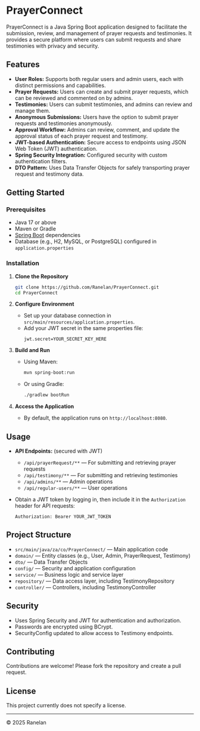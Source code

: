 # PrayerConnect

PrayerConnect is a Java Spring Boot application designed to facilitate the submission, review, and management of prayer requests and testimonies. It provides a secure platform where users can submit requests and share testimonies with privacy and security.

## Features

- **User Roles:** Supports both regular users and admin users, each with distinct permissions and capabilities.
- **Prayer Requests:** Users can create and submit prayer requests, which can be reviewed and commented on by admins.
- **Testimonies:** Users can submit testimonies, and admins can review and manage them.
- **Anonymous Submissions:** Users have the option to submit prayer requests and testimonies anonymously.
- **Approval Workflow:** Admins can review, comment, and update the approval status of each prayer request and testimony.
- **JWT-based Authentication:** Secure access to endpoints using JSON Web Token (JWT) authentication.
- **Spring Security Integration:** Configured security with custom authentication filters.
- **DTO Pattern:** Uses Data Transfer Objects for safely transporting prayer request and testimony data.

## Getting Started

### Prerequisites

- Java 17 or above
- Maven or Gradle
- [Spring Boot](https://spring.io/projects/spring-boot) dependencies
- Database (e.g., H2, MySQL, or PostgreSQL) configured in `application.properties`

### Installation

1. **Clone the Repository**
   ```bash
   git clone https://github.com/Ranelan/PrayerConnect.git
   cd PrayerConnect
   ```

2. **Configure Environment**
   - Set up your database connection in `src/main/resources/application.properties`.
   - Add your JWT secret in the same properties file:
     ```
     jwt.secret=YOUR_SECRET_KEY_HERE
     ```

3. **Build and Run**
   - Using Maven:
     ```bash
     mvn spring-boot:run
     ```
   - Or using Gradle:
     ```bash
     ./gradlew bootRun
     ```

4. **Access the Application**
   - By default, the application runs on `http://localhost:8080`.

## Usage

- **API Endpoints:** (secured with JWT)
  - `/api/prayerRequest/**` — For submitting and retrieving prayer requests
  - `/api/testimony/**` — For submitting and retrieving testimonies
  - `/api/admins/**` — Admin operations
  - `/api/regular-users/**` — User operations

- Obtain a JWT token by logging in, then include it in the `Authorization` header for API requests:
  ```
  Authorization: Bearer YOUR_JWT_TOKEN
  ```

## Project Structure

- `src/main/java/za/co/PrayerConnect/` — Main application code
- `domain/` — Entity classes (e.g., User, Admin, PrayerRequest, Testimony)
- `dto/` — Data Transfer Objects
- `config/` — Security and application configuration
- `service/` — Business logic and service layer
- `repository/` — Data access layer, including TestimonyRepository
- `controller/` — Controllers, including TestimonyController

## Security

- Uses Spring Security and JWT for authentication and authorization.
- Passwords are encrypted using BCrypt.
- SecurityConfig updated to allow access to Testimony endpoints.

## Contributing

Contributions are welcome! Please fork the repository and create a pull request.

## License

This project currently does not specify a license.

---

© 2025 Ranelan
